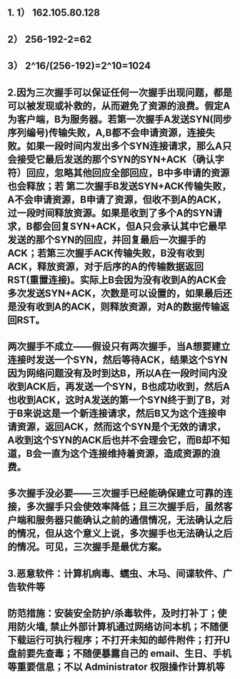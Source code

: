 ## 1. 1） 162.105.80.128
## 2） 256-192-2=62
## 3） 2^16/(256-192)=2^10=1024
## 2.因为三次握手可以保证任何一次握手出现问题，都是可以被发现或补救的，从而避免了资源的浪费。假定A为客户端，B为服务器。若第一次握手A发送SYN(同步序列编号)传输失败，A,B都不会申请资源，连接失败。如果一段时间内发出多个SYN连接请求，那么A只会接受它最后发送的那个SYN的SYN+ACK（确认字符）回应，忽略其他回应全部回应，B中多申请的资源也会释放；若 第二次握手B发送SYN+ACK传输失败，A不会申请资源，B申请了资源，但收不到A的ACK，过一段时间释放资源。如果是收到了多个A的SYN请求，B都会回复SYN+ACK，但A只会承认其中它最早发送的那个SYN的回应，并回复最后一次握手的ACK；若第三次握手ACK传输失败，B没有收到ACK，释放资源，对于后序的A的传输数据返回RST(重置连接)。实际上B会因为没有收到A的ACK会多次发送SYN+ACK，次数是可以设置的，如果最后还是没有收到A的ACK，则释放资源，对A的数据传输返回RST。
## 两次握手不成立——假设只有两次握手，当A想要建立连接时发送一个SYN，然后等待ACK，结果这个SYN因为网络问题没有及时到达B，所以A在一段时间内没收到ACK后，再发送一个SYN，B也成功收到，然后A也收到ACK，这时A发送的第一个SYN终于到了B，对于B来说这是一个新连接请求，然后B又为这个连接申请资源，返回ACK，然而这个SYN是个无效的请求，A收到这个SYN的ACK后也并不会理会它，而B却不知道，B会一直为这个连接维持着资源，造成资源的浪费。
## 多次握手没必要——三次握手已经能确保建立可靠的连接，多次握手只会使效率降低；且三次握手后，虽然客户端和服务器只能确认之前的通信情况，无法确认之后的情况，但从这个意义上说，多次握手也无法确认之后的情况。可见，三次握手是最优方案。
## 3.恶意软件：计算机病毒、蠕虫、木马、间谍软件、广告软件等
## 防范措施：安装安全防护/杀毒软件，及时打补丁；使用防火墙, 禁止外部计算机通过网络访问本机；不随便下载运行可执行程序；不打开未知的邮件附件；打开U盘前要先查毒；不随便暴露自己的 email、生日、手机等重要信息；不以 Administrator 权限操作计算机等
